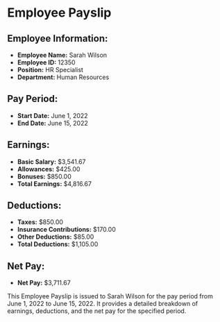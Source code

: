 
# Employee Payslip

## Employee Information:
- **Employee Name:** Sarah Wilson
- **Employee ID:** 12350
- **Position:** HR Specialist
- **Department:** Human Resources

## Pay Period:
- **Start Date:** June 1, 2022
- **End Date:** June 15, 2022

## Earnings:
- **Basic Salary:** $3,541.67
- **Allowances:** $425.00
- **Bonuses:** $850.00
- **Total Earnings:** $4,816.67

## Deductions:
- **Taxes:** $850.00
- **Insurance Contributions:** $170.00
- **Other Deductions:** $85.00
- **Total Deductions:** $1,105.00

## Net Pay:
- **Net Pay:** $3,711.67

This Employee Payslip is issued to Sarah Wilson for the pay period from June 1, 2022 to June 15, 2022. It provides a detailed breakdown of earnings, deductions, and the net pay for the specified period.
